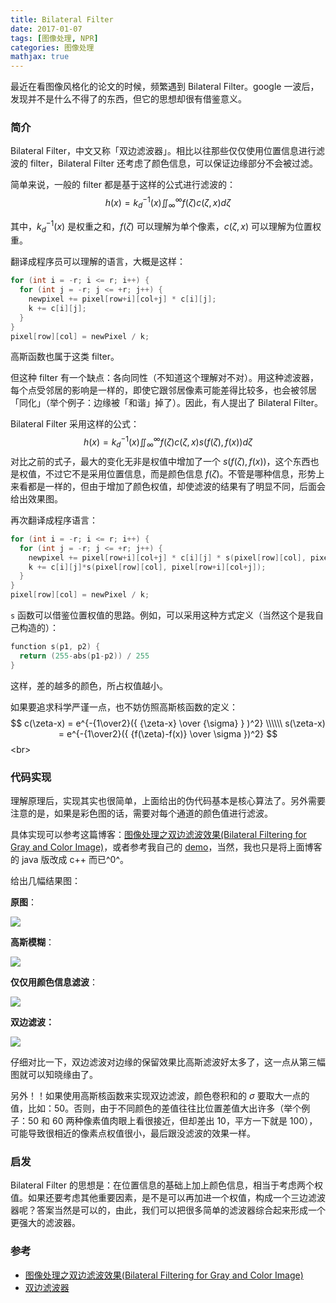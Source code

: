 ```yaml
---
title: Bilateral Filter
date: 2017-01-07
tags: [图像处理, NPR]
categories: 图像处理
mathjax: true
---
```


最近在看图像风格化的论文的时候，频繁遇到 Bilateral Filter。google 一波后，发现并不是什么不得了的东西，但它的思想却很有借鉴意义。

### 简介

Bilateral Filter，中文又称「双边滤波器」。相比以往那些仅仅使用位置信息进行滤波的 filter，Bilateral Filter 还考虑了颜色信息，可以保证边缘部分不会被过滤。

简单来说，一般的 filter 都是基于这样的公式进行滤波的：
$$
h(x)=k_{d}^{-1}{(x)}\iint_\infty^\infty{f(\zeta)c(\zeta, x)} d\zeta
$$
<!--more-->

其中，$k_{d}^{-1}{(x)}$ 是权重之和，$f(\zeta)$ 可以理解为单个像素，$c(\zeta, x)$ 可以理解为位置权重。

翻译成程序员可以理解的语言，大概是这样：

```c++
for (int i = -r; i <= r; i++) {
  for (int j = -r; j <= +r; j++) {
    newpixel += pixel[row+i][col+j] * c[i][j];
    k += c[i][j];
  }
}
pixel[row][col] = newPixel / k;
```

高斯函数也属于这类 filter。

但这种 filter 有一个缺点：各向同性（不知道这个理解对不对）。用这种滤波器，每个点受邻居的影响是一样的，即使它跟邻居像素可能差得比较多，也会被邻居「同化」（举个例子：边缘被「和谐」掉了）。因此，有人提出了 Bilateral Filter。

Bilateral Filter 采用这样的公式：
$$
h(x)=k_{d}^{-1}{(x)}\iint_\infty^\infty{f(\zeta)c(\zeta, x)s(f(\zeta), f(x))} d\zeta
$$
对比之前的式子，最大的变化无非是权值中增加了一个 $s(f(\zeta), f(x))$，这个东西也是权值，不过它不是采用位置信息，而是颜色信息 $f(\zeta)$。不管是哪种信息，形势上来看都是一样的，但由于增加了颜色权值，却使滤波的结果有了明显不同，后面会给出效果图。

再次翻译成程序语言：

```c++
for (int i = -r; i <= r; i++) {
  for (int j = -r; j <= +r; j++) {
    newpixel += pixel[row+i][col+j] * c[i][j] * s(pixel[row][col], pixel[row+i][col+j]);
    k += c[i][j]*s(pixel[row][col], pixel[row+i][col+j]);
  }
}
pixel[row][col] = newPixel / k;
```

`s` 函数可以借鉴位置权值的思路。例如，可以采用这种方式定义（当然这个是我自己构造的）：

```c++
function s(p1, p2) {
  return (255-abs(p1-p2)) / 255
}
```

这样，差的越多的颜色，所占权值越小。

如果要追求科学严谨一点，也不妨仿照高斯核函数的定义：
$$
c(\zeta-x) = e^{-{1\over2}({ {\zeta-x} \over {\sigma} } )^2}  \\\\\\
s(\zeta-x) = e^{-{1\over2}({ {f(\zeta)-f(x)} \over \sigma })^2}
$$
<br\>

### 代码实现

理解原理后，实现其实也很简单，上面给出的伪代码基本是核心算法了。另外需要注意的是，如果是彩色图的话，需要对每个通道的颜色值进行滤波。

具体实现可以参考这篇博客：[图像处理之双边滤波效果(Bilateral Filtering for Gray and Color Image)](http://blog.csdn.net/jia20003/article/details/7740683)，或者参考我自己的 [demo](https://github.com/Jermmy/BilateralFilter)，当然，我也只是将上面博客的 java 版改成 c++ 而已^0^。

给出几幅结果图：

**原图**：

![](/images/2017-1-7/lena.jpg)

**高斯模糊**：

![](/images/2017-1-7/gau_blur.jpg)

**仅仅用颜色信息滤波**：

![](/images/2017-1-7/simi_blur.jpg)

**双边滤波：**

![](/images/2017-1-7/blur.jpg)

仔细对比一下，双边滤波对边缘的保留效果比高斯滤波好太多了，这一点从第三幅图就可以知晓缘由了。

另外！！如果使用高斯核函数来实现双边滤波，颜色卷积和的 $\sigma$ 要取大一点的值，比如：50。否则，由于不同颜色的差值往往比位置差值大出许多（举个例子：50 和 60 两种像素值肉眼上看很接近，但却差出 10，平方一下就是 100），可能导致很相近的像素点权值很小，最后跟没滤波的效果一样。


### 启发

Bilateral Filter 的思想是：在位置信息的基础上加上颜色信息，相当于考虑两个权值。如果还要考虑其他重要因素，是不是可以再加进一个权值，构成一个三边滤波器呢？答案当然是可以的，由此，我们可以把很多简单的滤波器综合起来形成一个更强大的滤波器。


### 参考

+ [图像处理之双边滤波效果(Bilateral Filtering for Gray and Color Image)](http://blog.csdn.net/jia20003/article/details/7740683)
+ [双边滤波器](https://zh.wikipedia.org/wiki/%E9%9B%99%E9%82%8A%E6%BF%BE%E6%B3%A2%E5%99%A8)